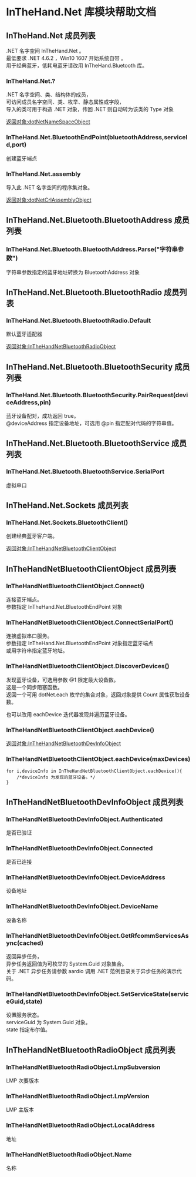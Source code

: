 # InTheHand.Net 库模块帮助文档

<a id="InTheHand.Net"></a>
## InTheHand.Net 成员列表

.NET 名字空间 InTheHand.Net 。  
最低要求 .NET 4.6.2 ，Win10 1607 开始系统自带 。  
用于经典蓝牙，低耗电蓝牙请改用 InTheHand.Bluetooth 库。

<a id="InTheHand.Net.?"></a>
### InTheHand.Net.? 
 .NET 名字空间、类、结构体的成员，  
可访问成员名字空间、类、枚举、静态属性或字段，  
导入的类可用于构造 .NET 对象，传回 .NET 则自动转为该类的 Type 对象  
  
[返回对象:dotNetNameSpaceObject](https://www.aardio.com/zh-cn/doc/library-reference/dotNet/appDomain.html#dotNetNameSpaceObject)

<a id="InTheHand.Net.BluetoothEndPoint"></a>
### InTheHand.Net.BluetoothEndPoint(bluetoothAddress,serviceId,port) 
 创建蓝牙端点

<a id="InTheHand.Net.assembly"></a>
### InTheHand.Net.assembly 
 导入此 .NET 名字空间的程序集对象。  
  
[返回对象:dotNetCrlAssemblyObject](#dotNetCrlAssemblyObject)

<a id="InTheHand.Net.Bluetooth.BluetoothAddress"></a>
## InTheHand.Net.Bluetooth.BluetoothAddress 成员列表


<a id="InTheHand.Net.Bluetooth.BluetoothAddress.Parse"></a>
### InTheHand.Net.Bluetooth.BluetoothAddress.Parse("字符串参数") 
 字符串参数指定的蓝牙地址转换为 BluetoothAddress 对象

<a id="InTheHand.Net.Bluetooth.BluetoothRadio"></a>
## InTheHand.Net.Bluetooth.BluetoothRadio 成员列表


<a id="InTheHand.Net.Bluetooth.BluetoothRadio.Default"></a>
### InTheHand.Net.Bluetooth.BluetoothRadio.Default 
 默认蓝牙适配器  
  
[返回对象:InTheHandNetBluetoothRadioObject](#InTheHandNetBluetoothRadioObject)

<a id="InTheHand.Net.Bluetooth.BluetoothSecurity"></a>
## InTheHand.Net.Bluetooth.BluetoothSecurity 成员列表


<a id="InTheHand.Net.Bluetooth.BluetoothSecurity.PairRequest"></a>
### InTheHand.Net.Bluetooth.BluetoothSecurity.PairRequest(deviceAddress,pin) 
 蓝牙设备配对，成功返回 true。  
@deviceAddress 指定设备地址，可选用 @pin 指定配对代码的字符串值。

<a id="InTheHand.Net.Bluetooth.BluetoothService"></a>
## InTheHand.Net.Bluetooth.BluetoothService 成员列表


<a id="InTheHand.Net.Bluetooth.BluetoothService.SerialPort"></a>
### InTheHand.Net.Bluetooth.BluetoothService.SerialPort 
 虚拟串口

<a id="InTheHand.Net.Sockets"></a>
## InTheHand.Net.Sockets 成员列表


<a id="InTheHand.Net.Sockets.BluetoothClient"></a>
### InTheHand.Net.Sockets.BluetoothClient() 
 创建经典蓝牙客户端。  
  
[返回对象:InTheHandNetBluetoothClientObject](#InTheHandNetBluetoothClientObject)

<a id="InTheHandNetBluetoothClientObject"></a>
## InTheHandNetBluetoothClientObject 成员列表


<a id="InTheHandNetBluetoothClientObject.Connect"></a>
### InTheHandNetBluetoothClientObject.Connect() 
 连接蓝牙端点。  
参数指定 InTheHand.Net.BluetoothEndPoint 对象

<a id="InTheHandNetBluetoothClientObject.ConnectSerialPort"></a>
### InTheHandNetBluetoothClientObject.ConnectSerialPort() 
 连接虚拟串口服务。  
参数指定 InTheHand.Net.BluetoothEndPoint 对象指定蓝牙端点  
或用字符串指定蓝牙地址。

<a id="InTheHandNetBluetoothClientObject.DiscoverDevices"></a>
### InTheHandNetBluetoothClientObject.DiscoverDevices() 
 发现蓝牙设备，可选用参数 @1 限定最大设备数。  
这是一个同步阻塞函数。  
返回一个可用 dotNet.each 枚举的集合对象，返回对象提供 Count 属性获取设备数。  
  
也可以改用 eachDevice 迭代器发现并遍历蓝牙设备。

<a id="InTheHandNetBluetoothClientObject.eachDevice"></a>
### InTheHandNetBluetoothClientObject.eachDevice() 
 [返回对象:InTheHandNetBluetoothDevInfoObject](#InTheHandNetBluetoothDevInfoObject)

<a id="InTheHandNetBluetoothClientObject.eachDevice"></a>
### InTheHandNetBluetoothClientObject.eachDevice(maxDevices) 
 

```aardio
for i,deviceInfo in InTheHandNetBluetoothClientObject.eachDevice(){
	/*deviceInfo 为发现的蓝牙设备。*/
}
```



<a id="InTheHandNetBluetoothDevInfoObject"></a>
## InTheHandNetBluetoothDevInfoObject 成员列表


<a id="InTheHandNetBluetoothDevInfoObject.Authenticated"></a>
### InTheHandNetBluetoothDevInfoObject.Authenticated 
 是否已验证

<a id="InTheHandNetBluetoothDevInfoObject.Connected"></a>
### InTheHandNetBluetoothDevInfoObject.Connected 
 是否已连接

<a id="InTheHandNetBluetoothDevInfoObject.DeviceAddress"></a>
### InTheHandNetBluetoothDevInfoObject.DeviceAddress 
 设备地址

<a id="InTheHandNetBluetoothDevInfoObject.DeviceName"></a>
### InTheHandNetBluetoothDevInfoObject.DeviceName 
 设备名称

<a id="InTheHandNetBluetoothDevInfoObject.GetRfcommServicesAsync"></a>
### InTheHandNetBluetoothDevInfoObject.GetRfcommServicesAsync(cached) 
 返回异步任务，  
异步任务返回值为可枚举的 System.Guid 对象集合。  
关于 .NET 异步任务请参数 aardio 调用 .NET 范例目录关于异步任务的演示代码。

<a id="InTheHandNetBluetoothDevInfoObject.SetServiceState"></a>
### InTheHandNetBluetoothDevInfoObject.SetServiceState(serviceGuid,state) 
 设置服务状态。  
serviceGuid 为 System.Guid 对象。  
state 指定布尔值。

<a id="InTheHandNetBluetoothRadioObject"></a>
## InTheHandNetBluetoothRadioObject 成员列表


<a id="InTheHandNetBluetoothRadioObject.LmpSubversion"></a>
### InTheHandNetBluetoothRadioObject.LmpSubversion 
 LMP 次要版本

<a id="InTheHandNetBluetoothRadioObject.LmpVersion"></a>
### InTheHandNetBluetoothRadioObject.LmpVersion 
 LMP 主版本

<a id="InTheHandNetBluetoothRadioObject.LocalAddress"></a>
### InTheHandNetBluetoothRadioObject.LocalAddress 
 地址

<a id="InTheHandNetBluetoothRadioObject.Name"></a>
### InTheHandNetBluetoothRadioObject.Name 
 名称
